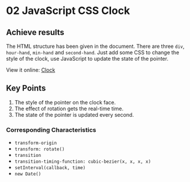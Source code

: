 # 02 JavaScript CSS Clock

## Achieve results

The HTML structure has been given in the document. There are three ``div``, `hour-hand`, `min-hand` and `second-hand`. Just add some CSS to change the style of the clock, use JavaScript to update the state of the pointer.

View it online: [Clock](kongpeter.github.io/JavaScript30/02-Clock)




## Key Points

1. The style of the pointer on the clock face. 
2. The effect of rotation gets the real-time time.
3. The state of the pointer is updated every second.


### Corresponding Characteristics

- `transform-origin`
- `transform: rotate()`
- `transition`
- `transition-timing-function: cubic-bezier(x, x, x, x)`
- `setInterval(callback, time)`
- `new Date()`




